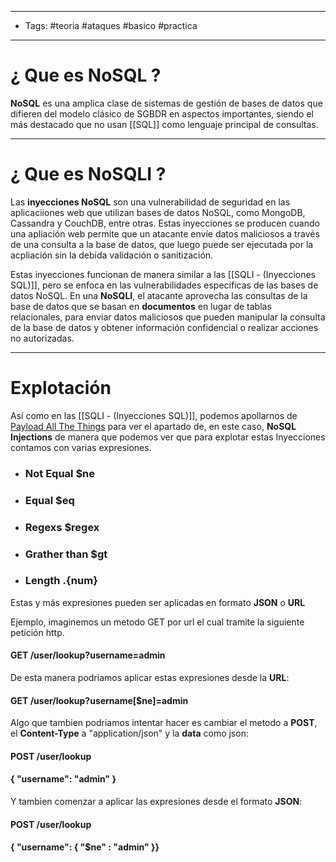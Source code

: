 ----
- Tags: #teoria #ataques #basico #practica
-----

# ¿ Que es **NoSQL** ? 

**NoSQL** es una amplica clase de sistemas de gestión de bases de datos que difieren del modelo clásico de SGBDR  en aspectos importantes, siendo el más destacado que no usan [[SQL]] como lenguaje principal de consultas.

----

# ¿ Que es **NoSQLI** ?

Las **inyecciones NoSQL** son una vulnerabilidad de seguridad en las aplicaciiones web que utilizan bases de datos NoSQL, como MongoDB, Cassandra y CouchDB, entre otras. Estas inyecciones se producen cuando una apliación web permite que un atacante envíe datos maliciosos a través de una consulta a la base de datos, que luego puede ser ejecutada por la acpliación sin la debida validación o sanitización. 

Estas inyecciones funcionan de manera similar a las [[SQLI - (Inyecciones SQL)]], pero se enfoca en las vulnerabilidades específicas de las bases de datos NoSQL. En una **NoSQLI**, el atacante aprovecha las consultas de la base de datos que se basan en **documentos** en lugar de tablas relacionales, para enviar datos maliciosos que pueden manipular la consulta de la base de datos y obtener información confidencial o realizar acciones no autorizadas. 

----

# Explotación 

Así como en las [[SQLI - (Inyecciones SQL)]], podemos apollarnos de [Payload All The Things](https://github.com/swisskyrepo/PayloadsAllTheThings) para ver el apartado de, en este caso, **NoSQL Injections** de manera que podemos ver que para explotar estas Inyecciones contamos con varias expresiones.

- ### Not Equal **$ne**
- ### Equal **$eq** 
- ### Regexs **$regex** 
- ### Grather than **$gt** 
- ### Length **.{num}**

Estas y más expresiones pueden ser aplicadas en formato **JSON** o **URL** 

Ejemplo, imaginemos un metodo GET por url el cual tramite la siguiente petición http. 

#### GET /user/lookup?username=admin

De esta manera podriamos aplicar estas expresiones desde la **URL**:

#### GET /user/lookup?username[$ne]=admin

Algo que tambien podriamos intentar hacer es cambiar el metodo a **POST**, el **Content-Type** a "application/json" y la **data** como json: 

#### POST /user/lookup 
#### { "username": "admin" }

Y tambien comenzar a aplicar las expresiones desde el formato **JSON**: 

#### POST /user/lookup 
#### { "username": { "$ne" : "admin" }}
  
